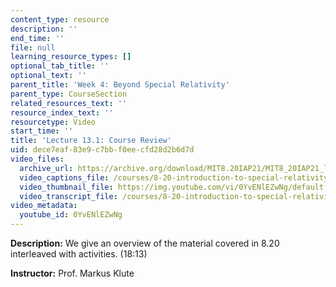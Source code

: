 ```yaml
---
content_type: resource
description: ''
end_time: ''
file: null
learning_resource_types: []
optional_tab_title: ''
optional_text: ''
parent_title: 'Week 4: Beyond Special Relativity'
parent_type: CourseSection
related_resources_text: ''
resource_index_text: ''
resourcetype: Video
start_time: ''
title: 'Lecture 13.1: Course Review'
uid: dece7eaf-83e9-c7bb-f0ee-cfd28d2b6d7d
video_files:
  archive_url: https://archive.org/download/MIT8.20IAP21/MIT8_20IAP21_lec13-1_300k.mp4
  video_captions_file: /courses/8-20-introduction-to-special-relativity-january-iap-2021/a0ddb073778f5e62a6d37fb4d90e31d8_0YvENlEZwNg.vtt
  video_thumbnail_file: https://img.youtube.com/vi/0YvENlEZwNg/default.jpg
  video_transcript_file: /courses/8-20-introduction-to-special-relativity-january-iap-2021/0652c31e1e3edecbf75c2cfc6d8f17cd_0YvENlEZwNg.pdf
video_metadata:
  youtube_id: 0YvENlEZwNg
---
```


**Description:** We give an overview of the material covered in 8.20 interleaved with activities. (18:13)

**Instructor:** Prof. Markus Klute